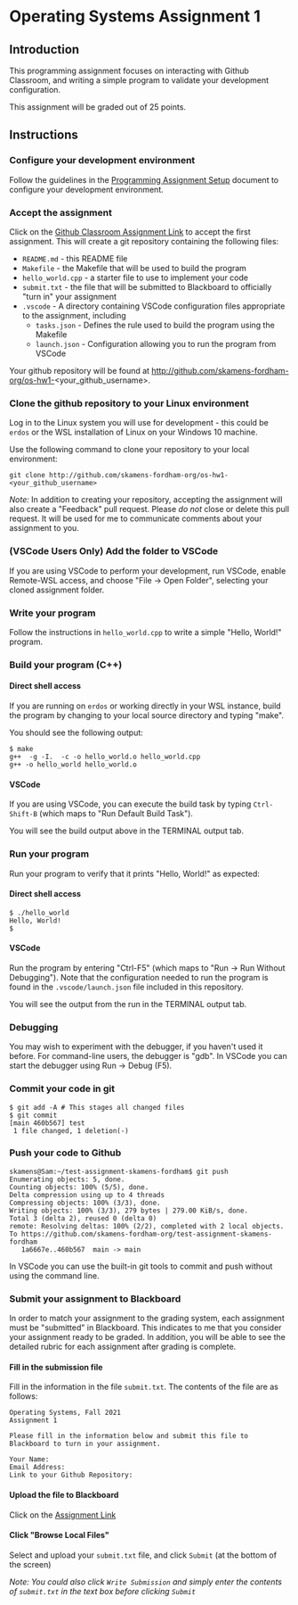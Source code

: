 # Operating Systems Assignment 1

## Introduction

This programming assignment focuses on interacting with Github Classroom, and writing a simple program to validate your development configuration.

This assignment will be graded out of 25 points.

## Instructions
### Configure your development environment
Follow the guidelines in the [Programming Assignment Setup](https://docs.google.com/document/d/1lHtKhu-f2EiWcJhHt3aGLr5e0bN1lyeKXfYha4J3WK8/edit?usp=sharing) document to configure your development environment.
### Accept the assignment
Click on the [Github Classroom Assignment Link](https://classroom.github.com/a/-fBYfeKs) to accept the first assignment. This will create a git repository containing the following files:
* `README.md` - this README file
* `Makefile` - the Makefile that will be used to build the program
* `hello_world.cpp` - a starter file to use to implement your code
* `submit.txt` - the file that will be submitted to Blackboard to officially "turn in" your assignment
* `.vscode` - A directory containing VSCode configuration files appropriate to the assignment, including
  *  `tasks.json` - Defines the rule used to build the program using the Makefile
  *  `launch.json` - Configuration allowing you to run the program from VSCode

Your github repository will be found at http://github.com/skamens-fordham-org/os-hw1-<your_github_username>.
### Clone the github repository to your Linux environment
Log in to the Linux system you will use for development - this could be `erdos` or the WSL installation of Linux on your Windows 10 machine.

Use the following command to clone your repository to your local environment:

```
git clone http://github.com/skamens-fordham-org/os-hw1-<your_github_username>
```

*Note:* In addition to creating your repository, accepting the assignment will also create a "Feedback" pull request. Please _do not_ close or delete this pull request. It will be used for me to communicate comments about your assignment to you. 

### (VSCode Users Only) Add the folder to VSCode
If you are using VSCode to perform your development, run VSCode, enable Remote-WSL access, and choose "File -> Open Folder", selecting your cloned assignment folder.

### Write your program
Follow the instructions in `hello_world.cpp` to write a simple "Hello, World!" program.

### Build your program (C++)
#### Direct shell access
If you are running on `erdos` or working directly in your WSL instance, build the program by changing to your local source directory and typing "make". 

You should see the following output:
```
$ make
g++  -g -I.  -c -o hello_world.o hello_world.cpp
g++ -o hello_world hello_world.o
```
#### VSCode
If you are using VSCode, you can execute the build task by typing `Ctrl-Shift-B` (which maps to "Run Default Build Task"). 

You will see the build output above in the TERMINAL output tab.

### Run your program
Run your program to verify that it prints "Hello, World!" as expected:

#### Direct shell access
```
$ ./hello_world
Hello, World!
$
```
#### VSCode
Run the program by entering "Ctrl-F5" (which maps to "Run -> Run Without Debugging"). Note that the configuration needed to run the program is found in the `.vscode/launch.json` file included in this repository.

You will see the output from the run in the TERMINAL output tab.

### Debugging
You may wish to experiment with the debugger, if you haven't used it before. For command-line users, the debugger is "gdb". In VSCode you can start the debugger using Run -> Debug (F5). 

### Commit your code in git

```
$ git add -A # This stages all changed files
$ git commit
[main 460b567] test
 1 file changed, 1 deletion(-)
```

### Push your code to Github

```
skamens@Sam:~/test-assignment-skamens-fordham$ git push
Enumerating objects: 5, done.
Counting objects: 100% (5/5), done.
Delta compression using up to 4 threads
Compressing objects: 100% (3/3), done.
Writing objects: 100% (3/3), 279 bytes | 279.00 KiB/s, done.
Total 3 (delta 2), reused 0 (delta 0)
remote: Resolving deltas: 100% (2/2), completed with 2 local objects.
To https://github.com/skamens-fordham-org/test-assignment-skamens-fordham
   1a6667e..460b567  main -> main
```
In VSCode you can use the built-in git tools to commit and push without using the command line.

### Submit your assignment to Blackboard
In order to match your assignment to the grading system, each assignment must be "submitted" in Blackboard. This indicates to me that you consider your assignment ready to be graded. In addition, you will be able to see the detailed rubric for each assignment after grading is complete.

#### Fill in the submission file
Fill in the information in the file `submit.txt`. The contents of the file are as follows:

```
Operating Systems, Fall 2021
Assignment 1

Please fill in the information below and submit this file to Blackboard to turn in your assignment.

Your Name:
Email Address:
Link to your Github Repository: 
```
#### Upload the file to Blackboard
Click on the [Assignment Link](https://fordham.blackboard.com/webapps/assignment/uploadAssignment?content_id=_3599498_1&course_id=_6112339_1)

#### Click "Browse Local Files"

Select and upload your `submit.txt` file, and click `Submit` (at the bottom of the screen)

_Note: You could also click `Write Submission` and simply enter the contents of `submit.txt` in the text box before clicking `Submit`_



